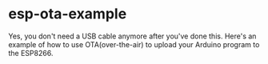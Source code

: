 # esp-ota-example
Yes, you don't need a USB cable anymore after you've done this. Here's an example of how to use OTA(over-the-air) to upload your Arduino program to the ESP8266.
